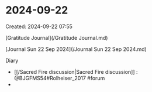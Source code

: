 # 2024-09-22
Created: 2024-09-22 07:55

[Gratitude Journal](/Gratitude Journal.md)

[Journal Sun 22 Sep 2024](/Journal Sun 22 Sep 2024.md) 

Diary 
- [[/Sacred Fire discussion|Sacred Fire discussion]] : @BJGFMS54#Rolheiser_2017 #forum 
- 


